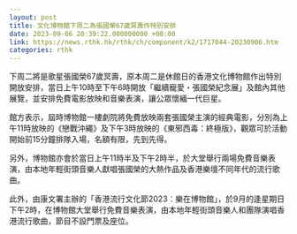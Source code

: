```yaml
---
layout: post
title: 文化博物館下周二為張國榮67歲冥壽作特別安排
date: 2023-09-06 20:39:22.000000000 +08:00
link: https://news.rthk.hk/rthk/ch/component/k2/1717044-20230906.htm
categories: rthk
---
```


下周二將是歌星張國榮67歲冥壽，原本周二是休館日的香港文化博物館作出特別開放安排，當日上午10時至下午6時開放「繼續寵愛・張國榮紀念展」及館內其他展覽，並安排免費電影放映和音樂表演，讓公眾懷緬一代巨星。

館方表示，屆時博物館一樓劇院將免費放映兩套張國榮主演的經典電影，分別為上午11時放映的《戀戰沖繩》及下午3時放映的《東邪西毒：終極版》，觀眾可於活動開始前15分鐘排隊入場，名額有限，先到先得。

另外，博物館亦會於當日上午11時半及下午2時半，於大堂舉行兩場免費音樂表演，由本地年輕街頭音樂人獻唱張國榮的大熱作品及香港樂壇不同年代的流行歌曲。

此外，由康文署主辦的「香港流行文化節2023︰樂在博物館」，於9月的逢星期日下午2時，在博物館大堂舉行免費音樂表演，由本地年輕街頭音樂人和團隊演唱香港流行歌曲，節目不設門票及座位。

